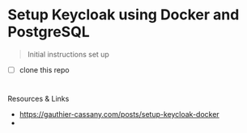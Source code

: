 # Setup Keycloak using Docker and PostgreSQL

> Initial instructions set up

- [ ] clone this repo

#

Resources & Links
- https://gauthier-cassany.com/posts/setup-keycloak-docker
-
